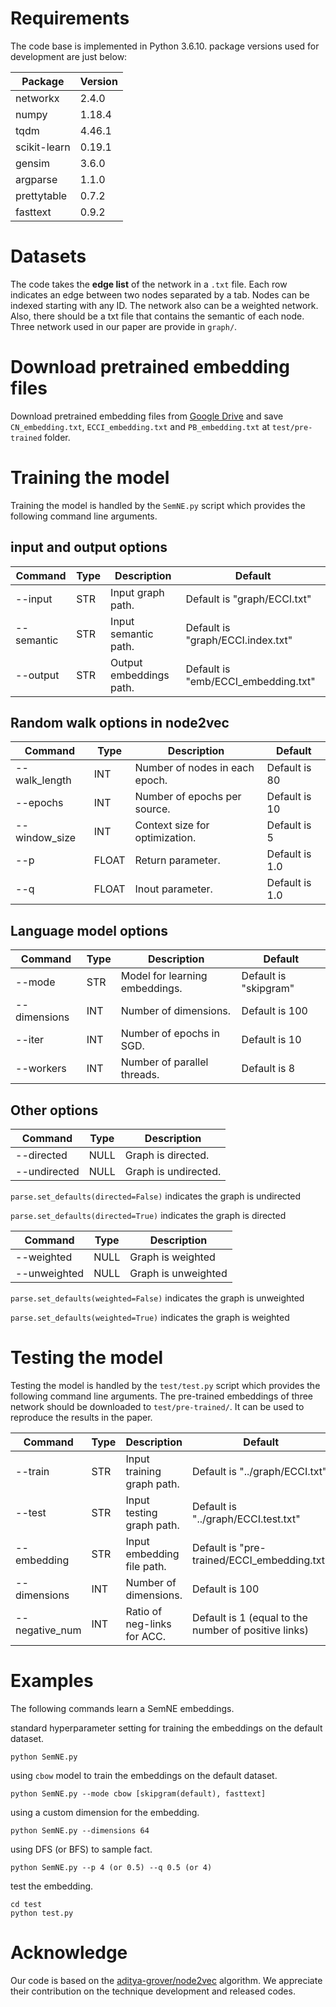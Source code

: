 # Requirements

The code base is implemented in Python 3.6.10. package versions used for development are just below:

| Package      | Version |
| ------------ | ------- |
| networkx     | 2.4.0   |
| numpy        | 1.18.4  |
| tqdm         | 4.46.1  |
| scikit-learn | 0.19.1  |
| gensim       | 3.6.0   |
| argparse     | 1.1.0   |
| prettytable  | 0.7.2   |
| fasttext     | 0.9.2   |

# Datasets

The code takes the **edge list** of the network in a `.txt` file. Each row indicates an edge between two nodes separated by a tab. Nodes can be indexed starting with any ID. The network also can be a weighted network. Also, there should be a txt file that contains the semantic of each node. Three network used in our paper are provide in `graph/`.

# Download pretrained embedding files

Download pretrained embedding files from [Google Drive](https://drive.google.com/drive/folders/12AWQFPkCmF2RMflOOvYW_dU0DXVGNcmt?usp=sharing) and save `CN_embedding.txt`, `ECCI_embedding.txt` and `PB_embedding.txt` at `test/pre-trained` folder.

# Training the model

Training the model is handled by the `SemNE.py` script which provides the following command line arguments.

## input and output options

| Command    | Type | Description             | Default                              |
| ---------- | ---- | ----------------------- | ------------------------------------ |
| --input    | STR  | Input graph path.       | Default is "graph/ECCI.txt"          |
| --semantic | STR  | Input semantic path.    | Default is "graph/ECCI.index.txt"    |
| --output   | STR  | Output embeddings path. | Default is "emb/ECCI_embedding.txt"  |

## Random walk options in node2vec

| Command       | Type  | Description                    | Default        |
| ------------- | ----- | ------------------------------ | -------------- |
| --walk_length | INT   | Number of nodes in each epoch. | Default is 80  |
| --epochs      | INT   | Number of epochs per source.   | Default is 10  |
| --window_size | INT   | Context size for optimization. | Default is 5   |
| --p           | FLOAT | Return parameter.              | Default is 1.0 |
| --q           | FLOAT | Inout parameter.               | Default is 1.0 |

## Language model options

| Command      | Type | Description                    | Default               |
| ------------ | ---- | ------------------------------ | --------------------- |
| --mode       | STR  | Model for learning embeddings. | Default is "skipgram" |
| --dimensions | INT  | Number of dimensions.          | Default is 100        |
| --iter       | INT  | Number of epochs in SGD.       | Default is 10         |
| --workers    | INT  | Number of parallel threads.    | Default is 8          |

## Other options

| Command      | Type | Description          |
| ------------ | ---- | -------------------- |
| --directed   | NULL | Graph is directed.   |
| --undirected | NULL | Graph is undirected. |

`parse.set_defaults(directed=False)`  indicates the graph is undirected

`parse.set_defaults(directed=True)`  indicates the graph is directed

| Command      | Type | Description         |
| ------------ | ---- | ------------------- |
| --weighted   | NULL | Graph is weighted   |
| --unweighted | NULL | Graph is unweighted |

`parse.set_defaults(weighted=False)`  indicates the graph is unweighted

`parse.set_defaults(weighted=True)`  indicates the graph is weighted

# Testing the model

Testing the model is handled by the `test/test.py` script which provides the following command line arguments. 
The pre-trained embeddings of three network should be downloaded to `test/pre-trained/`. It can be used to reproduce the results in the paper.

| Command        | Type | Description                 | Default                                              |
| -------------- | ---- | --------------------------- | ---------------------------------------------------- |
| --train        | STR  | Input training graph path.  | Default is "../graph/ECCI.txt"                       |
| --test         | STR  | Input testing graph path.   | Default is "../graph/ECCI.test.txt"                  |
| --embedding    | STR  | Input embedding file path.  | Default is "pre-trained/ECCI_embedding.txt"          |
| --dimensions   | INT  | Number of dimensions.       | Default is 100                                       |
| --negative_num | INT  | Ratio of neg-links for ACC. | Default is 1 (equal to the number of positive links) |

# Examples

The following commands learn a SemNE embeddings.

standard hyperparameter setting for training the embeddings on the default dataset.

```
python SemNE.py
```

using `cbow` model to train the embeddings on the default dataset.

```
python SemNE.py --mode cbow [skipgram(default), fasttext]
```

using a custom dimension for the embedding.

```
python SemNE.py --dimensions 64
```

using DFS (or BFS) to sample fact.

```
python SemNE.py --p 4 (or 0.5) --q 0.5 (or 4)
```

test the embedding.

```
cd test
python test.py
```

# Acknowledge

Our code is based on the [aditya-grover/node2vec](https://github.com/aditya-grover/node2vec) algorithm. We appreciate their contribution on the technique development and released codes.
